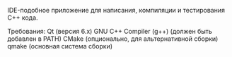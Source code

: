 IDE-подобное приложение для написания, компиляции и тестирования C++ кода.

Требования:
Qt (версия 6.x)
GNU C++ Compiler (g++) (должен быть добавлен в PATH)
CMake (опционально, для альтернативной сборки)
qmake (основная система сборки)
